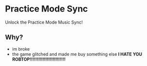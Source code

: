 # Practice Mode Sync

Unlock the Practice Mode Music Sync!

## Why?
- im broke
- the game glitched and made me buy something else **I HATE YOU ROBTOP!!!!!!!!!!!!!!!!!!!!!!!!!**